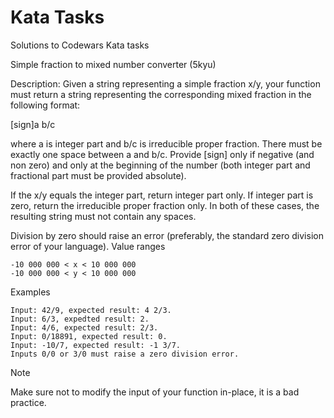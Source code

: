 # Kata Tasks
 Solutions to Codewars Kata tasks

Simple fraction to mixed number converter (5kyu)

Description:
Given a string representing a simple fraction x/y, your function must return a string representing the corresponding mixed fraction in the following format:

[sign]a b/c

where a is integer part and b/c is irreducible proper fraction. There must be exactly one space between a and b/c. Provide [sign] only if negative (and non zero) and only at the beginning of the number (both integer part and fractional part must be provided absolute).

If the x/y equals the integer part, return integer part only. If integer part is zero, return the irreducible proper fraction only. In both of these cases, the resulting string must not contain any spaces.

Division by zero should raise an error (preferably, the standard zero division error of your language).
Value ranges

    -10 000 000 < x < 10 000 000
    -10 000 000 < y < 10 000 000

Examples

    Input: 42/9, expected result: 4 2/3.
    Input: 6/3, expedted result: 2.
    Input: 4/6, expected result: 2/3.
    Input: 0/18891, expected result: 0.
    Input: -10/7, expected result: -1 3/7.
    Inputs 0/0 or 3/0 must raise a zero division error.

Note

Make sure not to modify the input of your function in-place, it is a bad practice.
